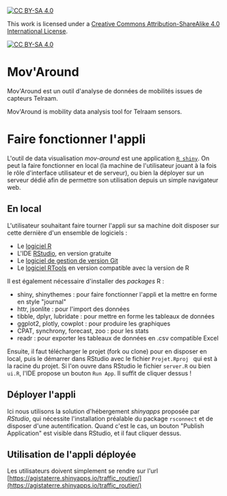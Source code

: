 [![CC BY-SA 4.0][cc-by-sa-shield]][cc-by-sa]

This work is licensed under a
[Creative Commons Attribution-ShareAlike 4.0 International License][cc-by-sa].

[![CC BY-SA 4.0][cc-by-sa-image]][cc-by-sa]

[cc-by-sa]: http://creativecommons.org/licenses/by-sa/4.0/
[cc-by-sa-image]: https://licensebuttons.net/l/by-sa/4.0/88x31.png
[cc-by-sa-shield]: https://img.shields.io/badge/License-CC%20BY--SA%204.0-lightgrey.svg

# Mov'Around

Mov'Around est un outil d'analyse de données de mobilités issues de capteurs Telraam.

Mov'Around is mobility data analysis tool for Telraam sensors.

# Faire fonctionner l'appli

L'outil de data visualisation *mov-around* est une application [`R shiny`](https://shiny.rstudio.com/). On peut la faire fonctionner en local (la machine de l'utilisateur jouant à la fois le rôle d'interface utilisateur et de serveur), ou bien la déployer sur un serveur dédié afin de permettre son utilisation depuis un simple navigateur web.

## En local

L'utilisateur souhaitant faire tourner l'appli sur sa machine doit disposer sur cette dernière d'un ensemble de logiciels :

- Le [logiciel R](https://cran.r-project.org/bin/windows/base/)
- L'IDE [RStudio](https://posit.co/download/rstudio-desktop/), en version gratuite
- Le [logiciel de gestion de version Git](https://git-scm.com/downloads)
- Le [logiciel RTools](https://cran.r-project.org/bin/windows/Rtools/) en version compatible avec la version de R

Il est également nécessaire d'installer des *packages* R :


- shiny, shinythemes : pour faire fonctionner l'appli et la mettre en forme en style "journal"
- httr, jsonlite : pour l'import des données
- tibble, dplyr, lubridate : pour mettre en forme les tableaux de données
- ggplot2, plotly, cowplot : pour produire les graphiques
- CPAT, synchrony, forecast, zoo : pour les stats
- readr : pour exporter les tableaux de données en .csv compatible Excel

Ensuite, il faut télécharger le projet (fork ou clone) pour en disposer en local, puis le démarrer dans RStudio avec le fichier 
`Projet.Rproj ` qui est à la racine du projet. Si l'on ouvre dans RStudio le fichier `server.R` ou bien `ui.R`, l'IDE propose un bouton `Run App`. Il suffit de cliquer dessus !

## Déployer l'appli

Ici nous utilisons la solution d'hébergement *shinyapps* proposée par *RStudio*, qui nécessite l'installation préalable du package `rsconnect` et de disposer d'une autentification. Quand c'est le cas, un bouton "Publish Application" est visible dans RStudio, et il faut cliquer dessus.

## Utilisation de l'appli déployée

Les utilisateurs doivent simplement se rendre sur l'url [https://agistaterre.shinyapps.io/traffic_routier/](https://agistaterre.shinyapps.io/traffic_routier/)



